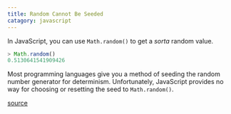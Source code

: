 ```yaml
--- 
title: Random Cannot Be Seeded
catagory: javascript
---
```


In JavaScript, you can use `Math.random()` to get a *sorta* random value.

```javascript
> Math.random()
0.5130641541909426
```

Most programming languages give you a method of seeding the random number
generator for determinism. Unfortunately, JavaScript provides no way for
choosing or resetting the seed to `Math.random()`.

[source](https://developer.mozilla.org/en-US/docs/Web/JavaScript/Reference/Global_Objects/Math/random)
